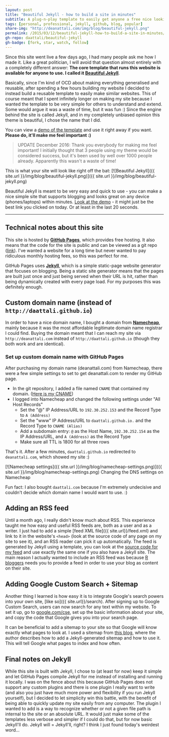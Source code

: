 ```yaml
---
layout: post
title: "Beautiful Jekyll - how to build a site in minutes"
subtitle: A plug-n-play template to easily get anyone a free nice looking site (same theme as this one) quickly
tags: [personal, professional, jekyll, github, blog, popular]
share-img: "http://deanattali.com/img/blog/beautiful-jekyll.png"
permalink: /2015/03/12/beautiful-jekyll-how-to-build-a-site-in-minutes/
gh-repo: daattali/beautiful-jekyll
gh-badge: [fork, star, watch, follow]
---
```


Since this site went live a few days ago, I had many people ask me how I made it.  Like a great politician, I will avoid that question almost entirely with a completely different answer: **The core template that runs this website is available for anyone to use. I called it [Beautiful Jekyll](https://github.com/daattali/beautiful-jekyll#readme)**.

Basically, since I'm kind of OCD about making everything generalised and reusable, after spending a few hours building my website
I decided to instead build a reusable template to easily make similar websites. This of course meant that I spent infinitely longer on making my site because I wanted the template to be very simple for others to understand and extend. Some would argue it was a waste of time, but it was fun :)  Since the engine behind the site is called Jekyll,
and in my completely unbiased opinion this theme is beautiful, I chose the name that I did.  

You can view a [demo of the template](http://deanattali.com/beautiful-jekyll/) and use it right away if you want. **Please do, it'll
make me feel important :)**

> UPDATE December 2016: Thank you everybody for making me feel important! I initially thought that 3 people using my theme would be considered success, but it's been used by well over 1000 people already. Apparently this wasn't a waste of time!

This is what your site will look like right off the bat:
[![Beautiful Jekyll]({{ site.url }}/img/blog/beautiful-jekyll.png)]({{ site.url }}/img/blog/beautiful-jekyll.png)

Beautiful Jekyll is meant to be very easy and quick to use - you can make a nice simple site that supports blogging and looks great on any device (phones/laptops) within minutes. [Look at the demo](http://deanattali.com/beautiful-jekyll/) - it might just be the best link you clicked on today. Or at least in the last 20 seconds.

---

## Technical notes about this site

This site is hosted by **[GitHub Pages](https://pages.github.com/)**, which provides free hosting. It also means that the code for
the site is public and can be viewed as a git repo ([link](https://github.com/daattali/daattali.github.io)). I've wanted
a website for a long time but never wanted to pay ridiculous monthly hosting fees, so this was perfect for me. 

GitHub Pages uses **[Jekyll](http://jekyllrb.com/)**, which is a simple static-page website generator that focuses on blogging.
Being a static site generator means that the pages are built just once and just being served when their URL is hit, rather
than being dynamically created with every page load.  For my purposes this was definitely enough.

## Custom domain name (instead of `http://daattali.github.io`)

In order to have a nice domain name, I bought a domain from **[Namecheap](https://www.namecheap.com/?aff=95702)**, mainly because it was the most affordable legitimate domain name registrar I could find.  Buying the domain meant that I can reach my site via `http://deanattali.com` instead of  `http://daattali.github.io` (though they both work and are identical).

### Set up custom domain name with GitHub Pages

After purchasing my domain name (deanattali.com) from Namecheap, there were a few simple settings to set to get deanattali.com to
render my GitHub page.

- In the git repository, I added a file named `CNAME` that contained my domain. ([Here is my CNAME](https://github.com/daattali/daattali.github.io/blob/master/CNAME))
- I logged into Namecheap and changed the following settings under "All Host Records"
  - Set the "@" IP Address/URL to `192.30.252.153` and the Record Type to `A (Address)`
  - Set the "www" IP Address/URL to `daattali.github.io.` and the Record Type to `CNAME (Alias)`
  - Add a subdomain entry: `@` as the Host Name, `192.30.252.154` as the IP Address/URL, and `A (Address)` as the Record Type
  - Make sure all TTL is 1800 for all three rows

That's it.  After a few minutes, `daattali.github.io` redirected to `deanattali.com`, which showed my site :)

[![Namecheap settings]({{ site.url }}/img/blog/namecheap-settings.png)]({{ site.url }}/img/blog/namecheap-settings.png)
<span class="caption text-muted">Changing the DNS settings on Namecheap</span>

Fun fact: I also bought `daattali.com` because I'm extremely undecisive and couldn't decide which domain name I would want to use. :)

## Adding an RSS feed

Until a month ago, I really didn't know much about RSS. This experience taught me how easy and useful RSS feeds are, both as a user and as a writer. I just had to add a simple [feed XML file]({{ site.url}}/feed.xml) and link to it in the website's `<head>` (look at the source code of any page on my site to see it), and an RSS reader can pick it up automatically.  The feed is generated by Jekyll using a template, you can look at the [source code for my feed](https://github.com/daattali/daattali.github.io/blob/master/feed.xml) and use exactly the same one if you also have a Jekyll site. The main reason I actually wanted to include an RSS feed was because [R bloggers](http://www.r-bloggers.com) needs you to provide a feed in order to use your blog as content on their site. 

## Adding Google Custom Search + Sitemap

Another thing I learned is how easy it is to integrate Google's search powers into your own site, [like so]({{ site.url}}/search). After signing up to Google Custom Search, users can now search for any text within my website. To set it up, go to [google.com/cse](http://google.com/cse), set up the basic information about your site, and copy the code that Google gives you into your search page.

It can be beneficial to add a sitemap to your site so that Google will know exactly what pages to look at. I used a sitemap from [this blog](http://davidensinger.com/2013/11/building-a-better-sitemap-xml-with-jekyll/), where the author describes how to add a Jekyll-generated sitemap and how to use it. This will tell Google what pages to index and how often.

## Final notes on Jekyll

While this site is built with Jekyll, I chose to (at least for now) keep it simple and let GitHub Pages compile Jekyll for me instead of installing and running it locally. I was on the fence about this because GitHub Pages does not support any custom plugins and there is one plugin I really want to write (and also you just have much more power and flexibility if you run Jekyll yourself), but I decided to let simplicity win this battle, with the benefit of being able to quickly update my site easily from any computer.  The plugin I wanted to add is a way to recognize whether or not a given file path is internal to the site or an absolute URL.  It would just make some of the templates less verbose and simpler if I could do that, but for now basic Jekyll'll do. Jekyll will = Jekyll'll, right? I think I just found today's weirdest word...
